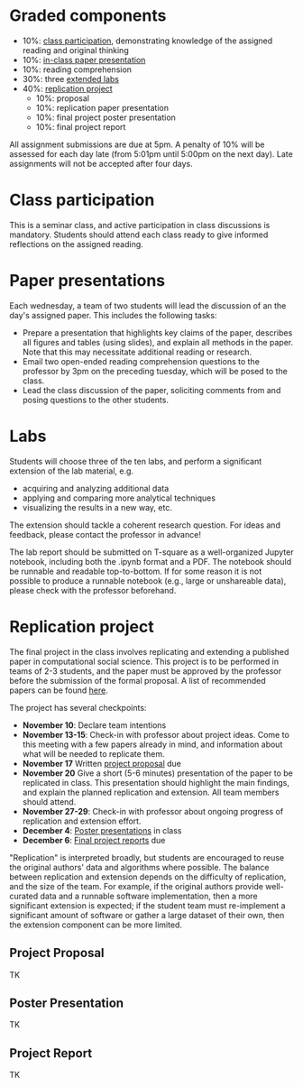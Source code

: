 Graded components
================

- 10%: [class participation](#class-participation), demonstrating knowledge of the assigned reading and original thinking
- 10%: [in-class paper presentation](#paper-presentations)
- 10%: reading comprehension 
- 30%: three [extended labs](#labs)
- 40%: [replication project](#replication-project)
  - 10%: proposal
  - 10%: replication paper presentation
  - 10%: final project poster presentation
  - 10%: final project report

All assignment submissions are due at 5pm. A penalty of 10% will be assessed for each day late (from 5:01pm until 5:00pm on the next day). Late assignments will not be accepted after four days.

# Class participation

This is a seminar class, and active participation in class discussions is mandatory. Students should attend each class ready to give informed reflections on the assigned reading.

# Paper presentations

Each wednesday, a team of two students will lead the discussion of an the day's assigned paper. This includes the following tasks:
- Prepare a presentation that highlights key claims of the paper, describes all figures and tables (using slides), and explain all methods in the paper. Note that this may necessitate additional reading or research. 
- Email two open-ended reading comprehension questions to the professor by 3pm on the preceding tuesday, which will be posed to the class.
- Lead the class discussion of the paper, soliciting comments from and posing questions to the other students.

# Labs

Students will choose three of the ten labs, and perform a significant extension of the lab material, e.g. 
- acquiring and analyzing additional data
- applying and comparing more analytical techniques
- visualizing the results in a new way, etc. 

The extension should tackle a coherent research question. For ideas and feedback, please contact the professor in advance!

The lab report should be submitted on T-square as a well-organized Jupyter notebook, including both the .ipynb format and a PDF. The notebook should be runnable and readable top-to-bottom. If for some reason it is not possible to produce a runnable notebook (e.g., large or unshareable data), please check with the professor beforehand.

# Replication project

The final project in the class involves replicating and extending a published paper in computational social science. This project is to be performed in teams of 2-3 students, and the paper must be approved by the professor before the submission of the formal proposal. A list of recommended papers can be found [here](https://docs.google.com/spreadsheets/d/1O9pofBgcqhAE7Oz9cw5XoSMu18jrR49e9O-I0xfu7OU/edit?usp=sharing).

The project has several checkpoints:

- **November 10**: Declare team intentions
- **November 13-15**: Check-in with professor about project ideas. Come to this meeting with a few papers already in mind, and information about what will be needed to replicate them.
- **November 17** Written [project proposal](#project-proposal) due
- **November 20** Give a short (5-6 minutes) presentation of the paper to be replicated in class. This presentation should highlight the main findings, and explain the planned replication and extension. All team members should attend.
- **November 27-29**: Check-in with professor about ongoing progress of replication and extension effort.
- **December 4**: [Poster presentations](#poster-presentation) in class
- **December 6**: [Final project reports](#project-report) due

"Replication" is interpreted broadly, but students are encouraged to reuse the original authors' data and algorithms where possible. The balance between replication and extension depends on the difficulty of replication, and the size of the team. For example, if the original authors provide well-curated data and a runnable software implementation, then a more significant extension is expected; if the student team must re-implement a significant amount of software or gather a large dataset of their own, then the extension component can be more limited.

## Project Proposal
TK

## Poster Presentation
TK

## Project Report
TK
